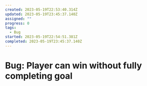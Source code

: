 ```yaml
---
created: 2023-05-19T22:53:40.314Z
updated: 2023-05-19T23:45:37.140Z
assigned: ""
progress: 0
tags:
  - Bug
started: 2023-05-19T22:54:51.381Z
completed: 2023-05-19T23:45:37.140Z
---
```


# Bug: Player can win without fully completing goal
